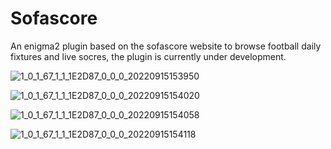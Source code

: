 # Sofascore
An enigma2 plugin based on the sofascore website to browse football daily fixtures and live socres, the plugin is currently under development.

![1_0_1_67_1_1_1E2D87_0_0_0_20220915153950](https://user-images.githubusercontent.com/43075184/190433226-a540f5e7-f0e3-44d6-8d56-2dc9a47f1b0f.jpg)

![1_0_1_67_1_1_1E2D87_0_0_0_20220915154020](https://user-images.githubusercontent.com/43075184/190433355-db943538-d51c-489e-933b-afe680c475f8.jpg)

![1_0_1_67_1_1_1E2D87_0_0_0_20220915154058](https://user-images.githubusercontent.com/43075184/190433482-a234258d-0982-46e8-9ea5-5f25e901290a.jpg)

![1_0_1_67_1_1_1E2D87_0_0_0_20220915154118](https://user-images.githubusercontent.com/43075184/190433529-02183999-a164-4f88-815c-77e486d2dd4f.jpg)
